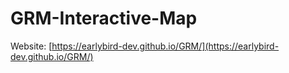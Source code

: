 # GRM-Interactive-Map

Website: [https://earlybird-dev.github.io/GRM/](https://earlybird-dev.github.io/GRM/)
